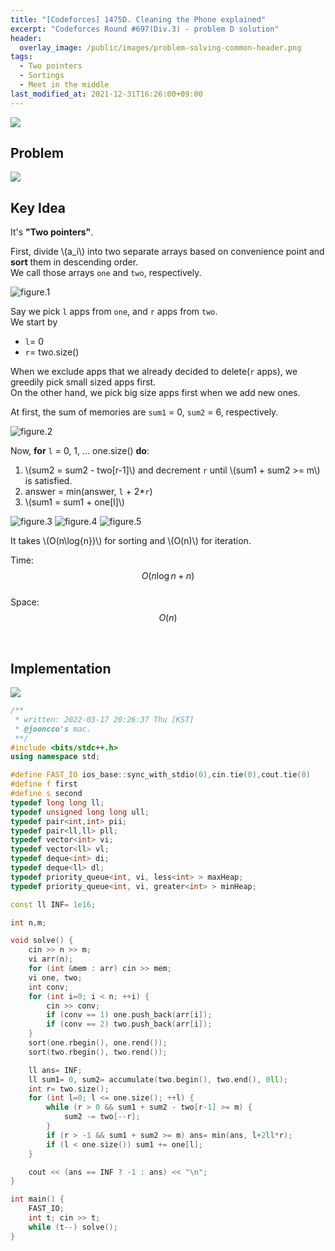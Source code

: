 ```yaml
---
title: "[Codeforces] 1475D. Cleaning the Phone explained"
excerpt: "Codeforces Round #697(Div.3) - problem D solution"
header:
  overlay_image: /public/images/problem-solving-common-header.png
tags:
  - Two pointers
  - Sortings
  - Meet in the middle
last_modified_at: 2021-12-31T16:26:00+09:00
---
```

<a href="https://codeforces.com/">
    <img src="/public/images/codeforces-logo.jpeg"/>
</a>

## Problem
<a href="http://codeforces.com/problemset/problem/1475/D">
    <img src="/public/images/codeforces-1475D.png"/>
</a>

<br/>

## Key Idea

It's **"Two pointers"**.

First, divide \\(a_i\\) into two separate arrays based on convenience point and **sort** them in descending order.  
We call those arrays `one` and `two`, respectively.

<img src="/public/images/codeforces-1475D-figure-1.png" title="figure.1"/>


Say we pick `l` apps from `one`, and `r` apps from `two`.  
We start by

- `l`= 0
- `r`= two.size()

When we exclude apps that we already decided to delete(`r` apps), we greedily pick small sized apps first.  
On the other hand, we pick big size apps first when we add new ones.

At first, the sum of memories are `sum1` = 0, `sum2` = 6, respectively.

<img src="/public/images/codeforces-1475D-figure-2.png" title="figure.2"/>  

Now, **for** `l` = 0, 1, ... one.size() **do**:

1. \\(sum2 = sum2 - two[r-1]\\) and decrement `r` until \\(sum1 + sum2 >= m\\) is satisfied.
2. answer = min(answer, `l` + 2*`r`)
3. \\(sum1 = sum1 + one[l]\\)

<img src="/public/images/codeforces-1475D-figure-3.png" title="figure.3"/>

<img src="/public/images/codeforces-1475D-figure-4.png" title="figure.4"/>

<img src="/public/images/codeforces-1475D-figure-5.png" title="figure.5"/>

It takes \\(O(n\log{n})\\) for sorting and \\(O(n)\\) for iteration.

Time: $$O(n\log{n} + n)$$  
Space: $$O(n)$$

<br/>

## Implementation
<img src="/public/images/codeforces-1475D-result.png"/>

```cpp
/**
 * written: 2022-03-17 20:26:37 Thu [KST]
 * @jooncco's mac.
 **/
#include <bits/stdc++.h>
using namespace std;

#define FAST_IO ios_base::sync_with_stdio(0),cin.tie(0),cout.tie(0)
#define f first
#define s second
typedef long long ll;
typedef unsigned long long ull;
typedef pair<int,int> pii;
typedef pair<ll,ll> pll;
typedef vector<int> vi;
typedef vector<ll> vl;
typedef deque<int> di;
typedef deque<ll> dl;
typedef priority_queue<int, vi, less<int> > maxHeap;
typedef priority_queue<int, vi, greater<int> > minHeap;

const ll INF= 1e16;

int n,m;

void solve() {
    cin >> n >> m;
    vi arr(n);
    for (int &mem : arr) cin >> mem;
    vi one, two;
    int conv;
    for (int i=0; i < n; ++i) {
        cin >> conv;
        if (conv == 1) one.push_back(arr[i]);
        if (conv == 2) two.push_back(arr[i]);
    }
    sort(one.rbegin(), one.rend());
    sort(two.rbegin(), two.rend());

    ll ans= INF;
    ll sum1= 0, sum2= accumulate(two.begin(), two.end(), 0ll);
    int r= two.size();
    for (int l=0; l <= one.size(); ++l) {
        while (r > 0 && sum1 + sum2 - two[r-1] >= m) {
            sum2 -= two[--r];
        }
        if (r > -1 && sum1 + sum2 >= m) ans= min(ans, l+2ll*r);
        if (l < one.size()) sum1 += one[l];
    }

    cout << (ans == INF ? -1 : ans) << "\n";
}

int main() {
    FAST_IO;
    int t; cin >> t;
    while (t--) solve();
}

```